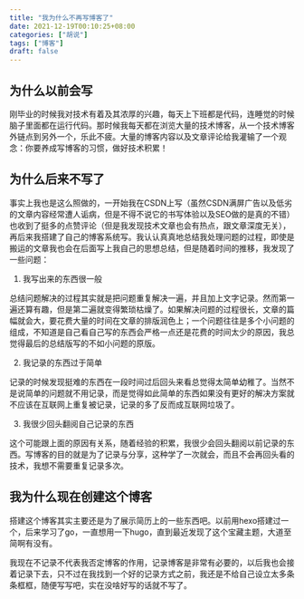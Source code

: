 ```yaml
---
title: "我为什么不再写博客了"
date: 2021-12-19T00:10:25+08:00
categories: ["胡说"]
tags: ["博客"]
draft: false
---
```


## 为什么以前会写

刚毕业的时候我对技术有着及其浓厚的兴趣，每天上下班都是代码，连睡觉的时候脑子里面都在运行代码。那时候我每天都在浏览大量的技术博客，从一个技术博客外链点到另外一个，乐此不疲。大量的博客内容以及文章评论给我灌输了一个观念：你要养成写博客的习惯，做好技术积累！

## 为什么后来不写了

事实上我也是这么照做的，一开始我在CSDN上写（虽然CSDN满屏广告以及低劣的文章内容经常遭人诟病，但是不得不说它的书写体验以及SEO做的是真的不错）也收到了挺多的点赞评论（但是我发现技术文章也会有热点，跟文章深度无关），再后来我搭建了自己的博客系统写。我认认真真地总结我处理问题的过程，即使是搬运的文章我也会在后面写上我自己的思想总结，但是随着时间的推移，我发现了一些问题：

1. 我写出来的东西很一般

总结问题解决的过程其实就是把问题重复解决一遍，并且加上文字记录。然而第一遍还算有趣，但是第二遍就变得繁琐枯燥了。如果解决问题的过程很长，文章的篇幅就会大，要花费大量的时间在文章的排版润色上；一个问题往往是多个小问题的组成，不知道是自己看自己写的东西会严格一点还是花费的时间太少的原因，我总觉得最后的总结版写的不如小问题的原版。

2. 我记录的东西过于简单

记录的时候发现挺难的东西在一段时间过后回头来看总觉得太简单幼稚了。当然不是说简单的问题就不用记录，而是觉得如此简单的东西如果没有更好的解决方案就不应该在互联网上重复被记录，记录的多了反而成互联网垃圾了。

3. 我很少回头翻阅自己记录的东西

这个可能跟上面的原因有关系，随着经验的积累，我很少会回头翻阅以前记录的东西。写博客的目的就是为了记录与分享，这种学了一次就会，而且不会再回头看的技术，我想不需要重复记录多次。

## 我为什么现在创建这个博客

搭建这个博客其实主要还是为了展示简历上的一些东西吧。以前用hexo搭建过一个，后来学习了go，一直想用一下hugo，直到最近发现了这个宝藏主题，大道至简啊有没有。

我现在不记录不代表我否定博客的作用，记录博客是非常有必要的，以后我也会接着记录下去，只不过在我找到一个好的记录方式之前，我还是不给自己设立太多条条框框，随便写写吧，实在没啥好写的话就不写了。

